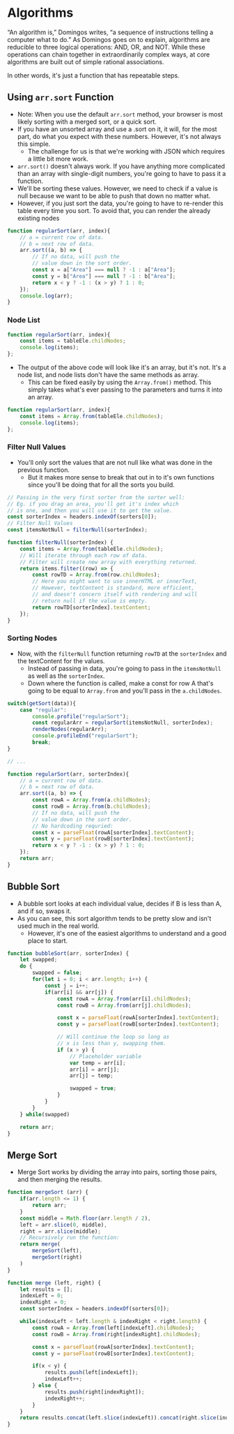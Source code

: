 # Algorithms

“An algorithm is,” Domingos writes, “a sequence of instructions telling a computer what to do.” As Domingos goes on to explain, algorithms are reducible to three logical operations: AND, OR, and NOT. While these operations can chain together in extraordinarily complex ways, at core algorithms are built out of simple rational associations.

In other words, it's just a function that has repeatable steps.

## Using `arr.sort` Function

* Note: When you use the default `arr.sort` method, your browser is most likely sorting with a merged sort, or a quick sort.
* If you have an unsorted array and use a .sort on it, it will, for the most part, do what you expect with these numbers. However, it's not always this simple.
    - The challenge for us is that we're working with JSON which requires a little bit more work.
* `arr.sort()` doesn't always work. If you have anything more complicated than an array with single-digit numbers, you're going to have to pass it a function.
* We'll be sorting these values. However, we need to check if a value is null because we want to be able to push that down no matter what. 
* However, if you just sort the data, you're going to have to re-render this table every time you sort. To avoid that, you can render the already existing nodes 

```javascript
function regularSort(arr, index){
    // a = current row of data.
    // b = next row of data.
    arr.sort((a, b) => {
        // If no data, will push the
        // value down in the sort order.
        const x = a["Area"] === null ? -1 : a["Area"];
        const y = b["Area"] === null ? -1 : b["Area"];
        return x < y ? -1 : (x > y) ? 1 : 0;
    });
    console.log(arr);
}
```

### Node List

```javascript
function regularSort(arr, index){
    const items = tableEle.childNodes;
    console.log(items);
};
```

* The output of the above code will look like it's an array, but it's not. It's a node list, and node lists don't have the same methods as array.
    - This can be fixed easily by using the `Array.from()` method. This simply takes what's ever passing to the parameters and turns it into an array.

```javascript
function regularSort(arr, index){
    const items = Array.from(tableEle.childNodes);
    console.log(items);
};
```

### Filter Null Values

* You'll only sort the values that are not null like what was done in the previous function. 
    - But it makes more sense to break that out in to it's own functions since you'll be doing that for all the sorts you build.

```javascript
// Passing in the very first sorter from the sorter well:
// Eg. if you drag an area, you'll get it's index which 
// is one, and then you will use it to get the value.
const sorterIndex = headers.indexOf(sorters[0]);
// Filter Null Values
const itemsNotNull = filterNull(sorterIndex);

function filterNull(sorterIndex) {
    const items = Array.from(tableEle.childNodes);
    // Will iterate through each row of data.
    // Filter will create new array with everything returned.
    return items.filter((row) => {
        const rowTD = Array.from(row.childNodes);
        // Here you might want to use innerHTML or innerText,
        // However, textContent is standard, more efficient, 
        // and doesn't concern itself with rendering and will 
        // return null if the value is empty.
        return rowTD[sorterIndex].textContent;
    });
}
```

### Sorting Nodes

* Now, with the `filterNull` function returning `rowTD` at the `sorterIndex` and the textContent for the values.
    - Instead of passing in data, you're going to pass in the `itemsNotNull` as well as the `sorterIndex`. 
    - Down where the function is called, make a const for row A that's going to be equal to `Array.from` and you'll pass in the `a.childNodes`.

```javascript
switch(getSort(data)){
    case "regular":
        console.profile("regularSort");
        const regularArr = regularSort(itemsNotNull, sorterIndex);
        renderNodes(regularArr);
        console.profileEnd("regularSort");
        break;
}

// ...

function regularSort(arr, sorterIndex){
    // a = current row of data.
    // b = next row of data.
    arr.sort((a, b) => {
        const rowA = Array.from(a.childNodes);
        const rowB = Array.from(b.childNodes);
        // If no data, will push the
        // value down in the sort order.
        // No hardcoding requried:
        const x = parseFloat(rowA[sorterIndex].textContent);
        const y = parseFloat(rowB[sorterIndex].textContent);
        return x < y ? -1 : (x > y) ? 1 : 0;
    });
    return arr;
}
```

## Bubble Sort

* A bubble sort looks at each individual value, decides if B is less than A, and if so, swaps it. 
* As you can see, this sort algorithm tends to be pretty slow and isn't used much in the real world. 
    - However, it's one of the easiest algorithms to understand and a good place to start.

```javascript
function bubbleSort(arr, sorterIndex) {
    let swapped;
    do {
        swapped = false;
        for(let i = 0; i < arr.length; i++) {
            const j = i++;
            if(arr[i] && arr[j]) {
                const rowA = Array.from(arr[i].childNodes);
                const rowB = Array.from(arr[j].childNodes);

                const x = parseFloat(rowA[sorterIndex].textContent);
                const y = parseFloat(rowB[sorterIndex].textContent);

                // Will continue the loop so long as
                // x is less than y, swapping them.
                if (x > y) {
                    // Placeholder variable
                    var temp = arr[i];
                    arr[i] = arr[j];
                    arr[j] = temp;

                    swapped = true;
                }
            }
        }
    } while(swapped)

    return arr;
}
```

## Merge Sort

* Merge Sort works by dividing the array into pairs, sorting those pairs, and then merging the results.

```javascript
function mergeSort (arr) {
    if(arr.length <= 1) {
        return arr;
    }
    const middle = Math.floor(arr.length / 2),
    left = arr.slice(0, middle),
    right = arr.slice(middle);
    // Recursively run the function:
    return merge(
        mergeSort(left),
        mergeSort(right)
    )
}

function merge (left, right) {
    let results = [];
    indexLeft = 0;
    indexRight = 0;
    const sorterIndex = headers.indexOf(sorters[0]);

    while(indexLeft < left.length & indexRight < right.length) {
        const rowA = Array.from(left[indexLeft].childNodes);
        const rowB = Array.from(right[indexRight].childNodes);

        const x = parseFloat(rowA[sorterIndex].textContent);
        const y = parseFloat(rowB[sorterIndex].textContent);

        if(x < y) {
            results.push(left[indexLeft]);
            indexLeft++;
        } else {
            results.push(right[indexRight]);
            indexRight++;
        }
    }
    return results.concat(left.slice(indexLeft)).concat(right.slice(indexRight));
}
```
